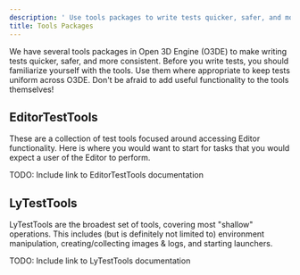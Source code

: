 ```yaml
---
description: ' Use tools packages to write tests quicker, safer, and more consistently. '
title: Tools Packages
---
```


We have several tools packages in Open 3D Engine (O3DE) to make writing tests quicker, safer, and more consistent. Before you write tests, you should familiarize yourself with the tools. Use them where appropriate to keep tests uniform across O3DE. Don't be afraid to add useful functionality to the tools themselves!

## EditorTestTools

These are a collection of test tools focused around accessing Editor functionality. Here is where you would want to start for tasks that you would expect a user of the Editor to perform.

TODO: Include link to EditorTestTools documentation

## LyTestTools

LyTestTools are the broadest set of tools, covering most "shallow" operations. This includes (but is definitely not limited to) environment manipulation, creating/collecting images & logs, and starting launchers.

TODO: Include link to LyTestTools documentation
